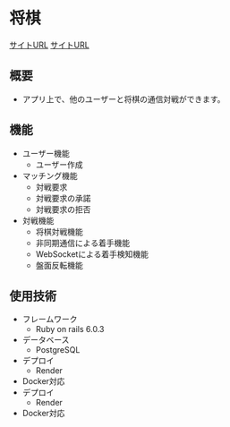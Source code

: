 # 将棋
[サイトURL](https://shogi.onrender.com)
[サイトURL](https://shogi.onrender.com)

## 概要
- アプリ上で、他のユーザーと将棋の通信対戦ができます。

## 機能
- ユーザー機能
  - ユーザー作成
- マッチング機能
  - 対戦要求
  - 対戦要求の承諾
  - 対戦要求の拒否
- 対戦機能
  - 将棋対戦機能
  - 非同期通信による着手機能
  - WebSocketによる着手検知機能
  - 盤面反転機能

## 使用技術
- フレームワーク
  - Ruby on rails 6.0.3
- データベース
  - PostgreSQL
- デプロイ
  - Render
- Docker対応
- デプロイ
  - Render
- Docker対応
